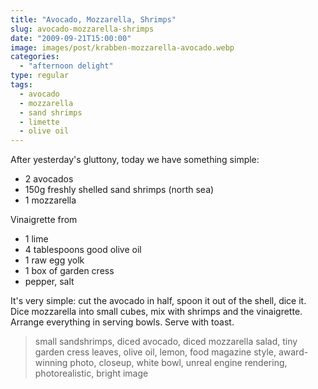 ```yaml
---
title: "Avocado, Mozzarella, Shrimps"
slug: avocado-mozzarella-shrimps
date: "2009-09-21T15:00:00"
image: images/post/krabben-mozzarella-avocado.webp
categories: 
  - "afternoon delight"
type: regular  
tags: 
  - avocado
  - mozzarella
  - sand shrimps
  - limette
  - olive oil
---
```


After yesterday's gluttony, today we have something simple:

* 2 avocados
* 150g freshly shelled sand shrimps (north sea)
* 1 mozzarella
 
Vinaigrette from 
* 1 lime 
* 4 tablespoons good olive oil 
* 1 raw egg yolk 
* 1 box of garden cress 
* pepper, salt

It's very simple: cut the avocado in half, spoon it out of the shell, dice it. Dice mozzarella into small cubes, mix with shrimps and the vinaigrette. Arrange everything in serving bowls. Serve with toast.

> small sandshrimps, diced avocado, diced mozzarella salad, tiny garden cress leaves, olive oil, lemon, food magazine style, award-winning photo, closeup, white bowl, unreal engine rendering, photorealistic, bright image 